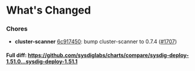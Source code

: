 # What's Changed

### Chores
- **cluster-scanner** [6c917450](https://github.com/sysdiglabs/charts/commit/6c9174500a67a8285caeac17f5fcf76441d8e6ad): bump cluster-scanner to 0.7.4 ([#1707](https://github.com/sysdiglabs/charts/issues/1707))
#### Full diff: https://github.com/sysdiglabs/charts/compare/sysdig-deploy-1.51.0...sysdig-deploy-1.51.1
